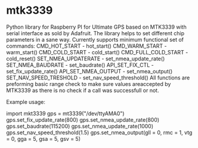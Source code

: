 mtk3339
=======

Python library for Raspberry PI for Ultimate GPS based on MTK3339 with serial interface as sold by Adafruit. The library helps to set different chip parameters in a sane way. Currently supports minimum functional set of commands:
CMD_HOT_START - hot_start()
CMD_WARM_START - warm_start()
CMD_COLD_START - cold_start()
CMD_FULL_COLD_START - cold_reset()
SET_NMEA_UPDATERATE - set_nmea_update_rate() 
SET_NMEA_BAUDRATE - set_baudrate()
API_SET_FIX_CTL - set_fix_update_rate()
API_SET_NMEA_OUTPUT - set_nmea_output()
SET_NAV_SPEED_TRESHOLD - set_nav_speed_threshold()
All functions are preforming basic range check to make sure values areaccepted by MTK3339 as there is no check if a call was successfull or not.

Example usage:

import mkt3339
gps = mt3339("/dev/ttyAMA0")
gps.set_fix_update_rate(800)
gps.set_nmea_update_rate(800)
gps.set_baudrate(115200)
gps.set_nmea_update_rate(1000)
gps.set_nav_speed_threshold(1.5)
gps.set_nmea_output(gll = 0, rmc = 1, vtg = 0, gga = 5, gsa = 5, gsv = 5)
